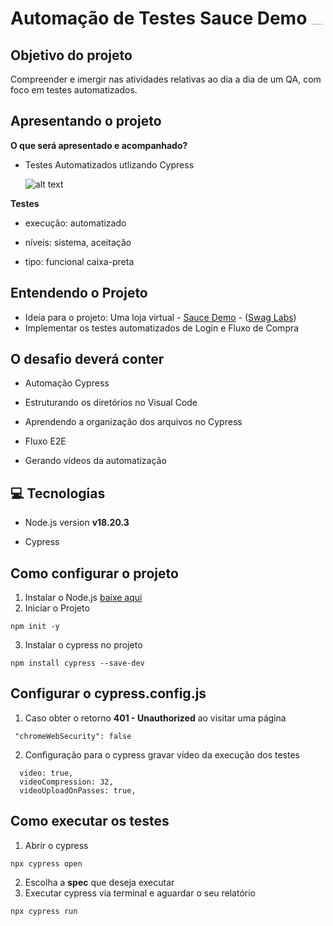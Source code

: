 # Automação de Testes Sauce Demo  <img src="https://www.saucedemo.com/v1/img/Login_Bot_graphic.png" alt="Framework Cypress, 8% OFF" style="zoom:5%;" />

## Objetivo do projeto

Compreender e imergir nas atividades relativas ao dia a dia de um QA, com foco em testes automatizados.

## Apresentando o projeto

**O que será apresentado e acompanhado?**

- Testes Automatizados utlizando Cypress

  ![alt text](imagem/compraProdutos.gif)

**Testes**

- execução: automatizado

- níveis: sistema, aceitação

- tipo: funcional caixa-preta

## Entendendo o Projeto

- Ideia para o projeto: Uma loja virtual - [Sauce Demo](https://www.saucedemo.com/) -  ([Swag Labs]([https://qaxperience.com](https://qaxperience.com/)))
- Implementar os testes automatizados de Login e Fluxo de Compra

## O desafio deverá conter

- Automação Cypress

- Estruturando os diretórios no Visual Code

- Aprendendo a organização dos arquivos no Cypress

- Fluxo E2E

- Gerando vídeos da automatização

## 💻 Tecnologias

- Node.js version **v18.20.3**

- Cypress

  
## Como configurar o projeto

1. Instalar o Node.js [baixe aqui](https://nodejs.org/en/download/source-code)
2. Iniciar o Projeto

```
npm init -y
```
3. Instalar o cypress no projeto
```
npm install cypress --save-dev
```
## Configurar o cypress.config.js
1. Caso obter o retorno **401 - Unauthorized** ao visitar uma página

```
 "chromeWebSecurity": false
```
2. Configuração para o cypress gravar vídeo da execução dos testes
```
  video: true,
  videoCompression: 32,
  videoUploadOnPasses: true,
```
## Como executar os testes

1. Abrir o cypress

```
npx cypress open
```
2. Escolha a **spec** que deseja executar
3. Executar cypress via terminal e aguardar o seu relatório
```
npx cypress run
```



